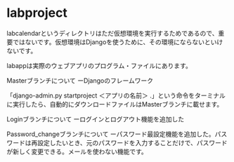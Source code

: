 # labproject

labcalendarというディレクトリはただ仮想環境を実行するためであるので、重要ではないです。仮想環境はDjangoを使うために、その環境にならないといけないです。

labappは実際のウェブアプリのプログラム・ファイルにあります。

Masterブランチについて
ーDjangoのフレームワーク

「django-admin.py startproject ＜アプリの名前＞ .」という命令をターミナルに実行したら、自動的にダウンロードファイルはMasterブランチに載せます。

Loginブランチについて
ーログインとログアウト機能を追加した

Password_changeブランチについて
ーパスワード最設定機能を追加した。パスワードは再設定したいとき、元のパスワードを入力することだけで、パスワードが新しく変更できる。メールを使わない機能です。



